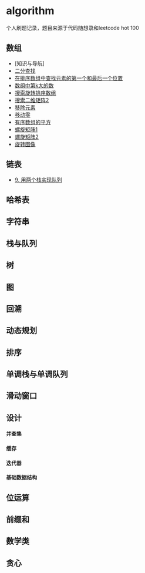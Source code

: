 # algorithm
个人刷题记录，题目来源于代码随想录和leetcode hot 100

## 数组
- [知识与导航]
- [二分查找](https://github.com/RossVermouth/algorithm/blob/main/%E4%BA%8C%E5%88%86%E6%9F%A5%E6%89%BE.md)
- [在排序数组中查找元素的第一个和最后一个位置](https://github.com/RossVermouth/algorithm/blob/main/%E5%9C%A8%E6%8E%92%E5%BA%8F%E6%95%B0%E7%BB%84%E4%B8%AD%E6%9F%A5%E6%89%BE%E5%85%83%E7%B4%A0%E7%9A%84%E7%AC%AC%E4%B8%80%E4%B8%AA%E5%92%8C%E6%9C%80%E5%90%8E%E4%B8%80%E4%B8%AA%E4%BD%8D%E7%BD%AE.md)
- [数组中第k大的数](https://github.com/RossVermouth/algorithm/blob/main/%E6%95%B0%E7%BB%84%E4%B8%AD%E7%AC%ACk%E5%A4%A7%E7%9A%84%E5%85%83%E7%B4%A0.md)
- [搜索旋转排序数组](https://github.com/RossVermouth/algorithm/blob/main/%E6%90%9C%E7%B4%A2%E6%97%8B%E8%BD%AC%E6%8E%92%E5%BA%8F%E6%95%B0%E7%BB%84.md)
- [搜索二维矩阵2](https://github.com/RossVermouth/algorithm/blob/main/%E6%90%9C%E7%B4%A2%E4%BA%8C%E7%BB%B4%E7%9F%A9%E9%98%B52.md)
- [移除元素](https://github.com/RossVermouth/algorithm/blob/main/%E7%A7%BB%E9%99%A4%E5%85%83%E7%B4%A0.md)
- [移动零](https://github.com/RossVermouth/algorithm/blob/main/%E7%A7%BB%E5%8A%A8%E9%9B%B6.md)
- [有序数组的平方](https://github.com/RossVermouth/algorithm/blob/main/%E6%9C%89%E5%BA%8F%E6%95%B0%E7%BB%84%E7%9A%84%E5%B9%B3%E6%96%B9.md)
- [螺旋矩阵1](https://github.com/RossVermouth/algorithm/blob/main/%E8%9E%BA%E6%97%8B%E7%9F%A9%E9%98%B51.md)
- [螺旋矩阵2](https://github.com/RossVermouth/algorithm/blob/main/%E6%97%8B%E8%BD%AC%E7%9F%A9%E9%98%B52.md)
- [旋转图像](https://github.com/RossVermouth/algorithm/blob/main/%E6%97%8B%E8%BD%AC%E5%9B%BE%E5%83%8F.md)

## 链表

- [9. 用两个栈实现队列](9.%20用两个栈实现队列.md)

## 哈希表

## 字符串

## 栈与队列

## 树

## 图

## 回溯

## 动态规划

## 排序

## 单调栈与单调队列

## 滑动窗口

## 设计
#### 并查集
#### 缓存
#### 迭代器
#### 基础数据结构

## 位运算

## 前缀和

## 数学类

## 贪心



